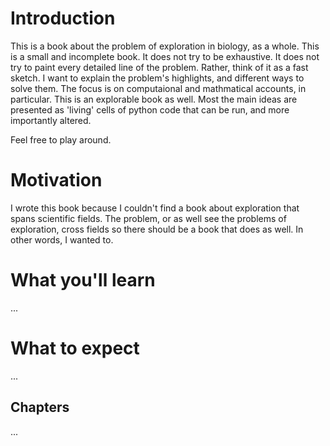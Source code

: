 # Introduction

This is a book about the problem of exploration in biology, as a whole. This is a small and incomplete book. It does not try to be exhaustive. It does not try to paint every detailed line of the problem. Rather, think of it as a fast sketch. I want to explain the problem's highlights, and different ways to solve them. The focus is on computaional and mathmatical accounts, in particular. This is an explorable book as well. Most the main ideas are presented as 'living' cells of python code that can be run, and more importantly altered. 

Feel free to play around. 

# Motivation

I wrote this book because I couldn't find a book about exploration that spans scientific fields. The problem, or as well see the problems of exploration, cross fields so there should be a book that does as well. In other words, I wanted to.

# What you'll learn

...

# What to expect

...

## Chapters

...
